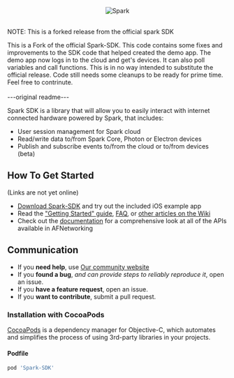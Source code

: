 <p align="center" >
<img src="https://s3.amazonaws.com/spark-website/spark.png" alt="Spark" title="Spark-Forked">
</p>
<br>NOTE: This is a forked release from the official spark SDK</br>

<!---
(Update link)
[![Build Status](https://travis-ci.org/AFNetworking/AFNetworking.svg)](https://travis-ci.org/Spark-SDK/Spark-SDK)
-->
<p>
This is a Fork of the official Spark-SDK. This code contains some fixes and improvements to the SDK code that helped created the demo app. The demo app now logs in to the cloud and get's devices. It can also poll variables and call functions. This is in no way intended to substitute the official release. Code still needs some cleanups to be ready for prime time. Feel free to contrinute.
<br><br>---original readme---<br>

Spark SDK is a library that will allow you to easily interact with internet connected hardware powered by Spark, that includes:
- User session management for Spark cloud
- Read/write data to/from Spark Core, Photon or Electron devices
- Publish and subscribe events to/from the cloud or to/from devices (beta)

## How To Get Started

(Links are not yet online)
- [Download Spark-SDK](https://github.com/AFNetworking/AFNetworking/archive/master.zip) and try out the included iOS example app
- Read the ["Getting Started" guide](https://github.com/AFNetworking/AFNetworking/wiki/Getting-Started-with-AFNetworking), [FAQ](https://github.com/AFNetworking/AFNetworking/wiki/AFNetworking-FAQ), or [other articles on the Wiki](https://github.com/AFNetworking/AFNetworking/wiki)
- Check out the [documentation](http://cocoadocs.org/docsets/AFNetworking/) for a comprehensive look at all of the APIs available in AFNetworking

## Communication

- If you **need help**, use [Our community website](http://community.spark.io)
- If you **found a bug**, _and can provide steps to reliably reproduce it_, open an issue.
- If you **have a feature request**, open an issue.
- If you **want to contribute**, submit a pull request.

### Installation with CocoaPods

[CocoaPods](http://cocoapods.org) is a dependency manager for Objective-C, which automates and simplifies the process of using 3rd-party libraries in your projects.

#### Podfile

```ruby
pod 'Spark-SDK'
```
